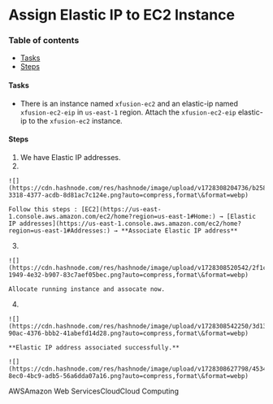 # Assign Elastic IP to EC2 Instance

### Table of contents

* [Tasks](broken-reference)
* [Steps](broken-reference)

#### Tasks <a href="#heading-tasks" id="heading-tasks"></a>

* There is an instance named `xfusion-ec2` and an elastic-ip named `xfusion-ec2-eip` in `us-east-1` region. Attach the `xfusion-ec2-eip` elastic-ip to the `xfusion-ec2` instance.

#### Steps <a href="#heading-steps" id="heading-steps"></a>

1. We have Elastic IP addresses.
2.

    ![](https://cdn.hashnode.com/res/hashnode/image/upload/v1728308204736/b258851c-3318-4377-acdb-8d81ac7c124e.png?auto=compress,format\&format=webp)

    Follow this steps : [EC2](https://us-east-1.console.aws.amazon.com/ec2/home?region=us-east-1#Home:) → [Elastic IP addresses](https://us-east-1.console.aws.amazon.com/ec2/home?region=us-east-1#Addresses:) → **Associate Elastic IP address**
3.

    ![](https://cdn.hashnode.com/res/hashnode/image/upload/v1728308520542/2f1c86f9-1949-4e32-b907-83c7aef05bec.png?auto=compress,format\&format=webp)

    Allocate running instance and assocate now.
4.

    ![](https://cdn.hashnode.com/res/hashnode/image/upload/v1728308542250/3d136a98-90ac-4376-bbb2-41abefd14d28.png?auto=compress,format\&format=webp)

    **Elastic IP address associated successfully.**

    ![](https://cdn.hashnode.com/res/hashnode/image/upload/v1728308627798/4534866a-8ec0-4bc9-adb5-56a6dda07a16.png?auto=compress,format\&format=webp)

AWSAmazon Web ServicesCloudCloud Computing
